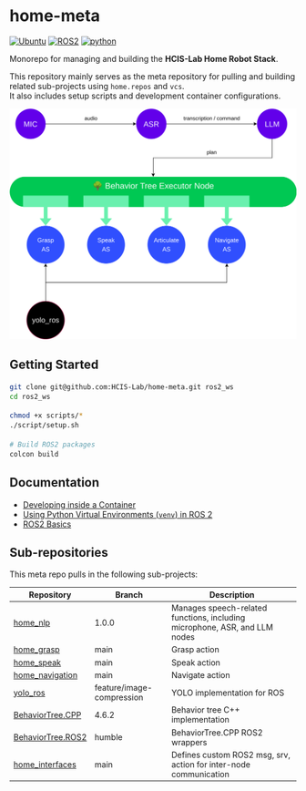 # home-meta

[![Ubuntu](https://img.shields.io/badge/Ubuntu-22.04.5-E95420.svg?style=flat&logo=ros&logoColor=white)](https://releases.ubuntu.com/jammy/)
[![ROS2](https://img.shields.io/badge/ROS2-Humble-22314E.svg?style=flat&logo=ros&logoColor=white)](https://docs.ros.org/en/humble/index.html)
[![python](https://img.shields.io/badge/Python-3.10.12-3776AB.svg?style=flat&logo=python&logoColor=white)](https://www.python.org)

Monorepo for managing and building the **HCIS-Lab Home Robot Stack**.

This repository mainly serves as the meta repository for pulling and building related sub-projects using `home.repos` and `vcs`.  
It also includes setup scripts and development container configurations.

![Architecture](docs/arch.svg)

## Getting Started

```bash
git clone git@github.com:HCIS-Lab/home-meta.git ros2_ws
cd ros2_ws

chmod +x scripts/*
./script/setup.sh

# Build ROS2 packages
colcon build
```

## Documentation

* [Developing inside a Container](./docs/devcontainer.md)
* [Using Python Virtual Environments (`venv`) in ROS 2](./docs/ros2_venv.md)
* [ROS2 Basics](./docs/ros2_basics.md)

## Sub-repositories

This meta repo pulls in the following sub-projects:

| Repository        | Branch | Description                                      |
|-------------------|--------|--------------------------------------------------|
| [home_nlp](https://github.com/HCIS-Lab/home-nlp.git) | 1.0.0 | Manages speech-related functions, including microphone, ASR, and LLM nodes |
| [home_grasp](https://github.com/HCIS-Lab/home-grasp.git) | main | Grasp action |
| [home_speak](https://github.com/HCIS-Lab/home-speak.git) | main | Speak action |
| [home_navigation](https://github.com/HCIS-Lab/home-navigation.git) | main | Navigate action |
| [yolo_ros](https://github.com/lnfu/yolo_ros.git) | feature/image-compression | YOLO implementation for ROS |
| [BehaviorTree.CPP](https://github.com/BehaviorTree/BehaviorTree.CPP.git) | 4.6.2 | Behavior tree C++ implementation |
| [BehaviorTree.ROS2](https://github.com/BehaviorTree/BehaviorTree.ROS2.git) | humble | BehaviorTree.CPP ROS2 wrappers |
| [home_interfaces](https://github.com/HCIS-Lab/home-interfaces.git) | main | Defines custom ROS2 msg, srv, action for inter-node communication |

